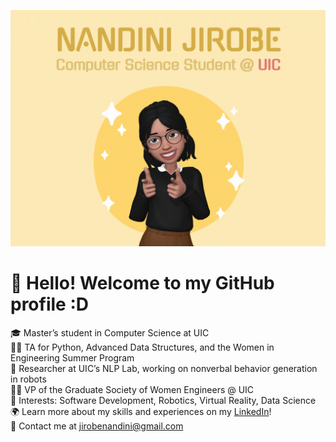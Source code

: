 ![github_banner](banner.gif)

# 👋 Hello! Welcome to my GitHub profile :D

🎓 Master’s student in Computer Science at UIC  
🧑‍🏫 TA for Python, Advanced Data Structures, and the Women in Engineering Summer Program  
🤖 Researcher at UIC’s NLP Lab, working on nonverbal behavior generation in robots  
👩‍🔬 VP of the Graduate Society of Women Engineers @ UIC  
🌱 Interests: Software Development, Robotics, Virtual Reality, Data Science  
🌍 Learn more about my skills and experiences on my [LinkedIn](https://www.linkedin.com/in/nandinijirobe/)!  
📧 Contact me at jirobenandini@gmail.com


<!---
- 🔭 I’m currently working on ...
- 🌱 I’m currently learning ...Machine Organization, Languages and Automata
 👯 I’m looking to collaborate on ...
- 🤔 I’m looking for help with ...
- 💬 Ask me about ...
- 📫 How to reach me: ...
- 😄 Pronouns: ...she/her
- ⚡ Fun fact: ... 
<!---

